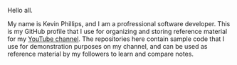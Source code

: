 Hello all.

My name is Kevin Phillips, and I am a profressional software developer. This is my GitHub profile that I use for organizing and storing reference material for my [YouTube channel](https://www.youtube.com/channel/UCDryNbDQKT0vFweQcrPX92g). The repositories here contain sample code that I use for demonstration purposes on my channel, and can be used as reference material by my followers to learn and compare notes.
